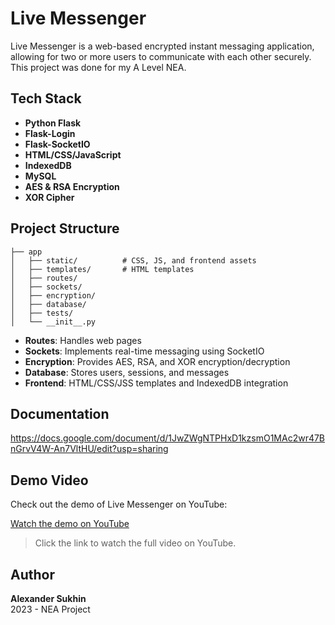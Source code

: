 # Live Messenger

Live Messenger is a web-based encrypted instant messaging application, allowing for two or more users to communicate with each other securely. This project was done for my A Level NEA. 

## Tech Stack

- **Python Flask**
- **Flask-Login**  
- **Flask-SocketIO**
- **HTML/CSS/JavaScript**
- **IndexedDB**
- **MySQL**
- **AES & RSA Encryption**
- **XOR Cipher**

## Project Structure

```
├── app
│   ├── static/          # CSS, JS, and frontend assets
│   ├── templates/       # HTML templates
│   ├── routes/
│   ├── sockets/
│   ├── encryption/
│   ├── database/
│   ├── tests/
│   └── __init__.py
```

- **Routes**: Handles web pages
- **Sockets**: Implements real-time messaging using SocketIO
- **Encryption**: Provides AES, RSA, and XOR encryption/decryption
- **Database**: Stores users, sessions, and messages
- **Frontend**: HTML/CSS/JSS templates and IndexedDB integration

## Documentation

https://docs.google.com/document/d/1JwZWgNTPHxD1kzsmO1MAc2wr47BnGrvV4W-An7VltHU/edit?usp=sharing

## Demo Video

Check out the demo of Live Messenger on YouTube:

[Watch the demo on YouTube]([https://www.youtube.com/watch?v=IDvA0TmgDBk](https://www.youtube.com/watch?v=veE5JJDMINc))

> Click the link to watch the full video on YouTube.

## Author

**Alexander Sukhin**  
2023 - NEA Project
